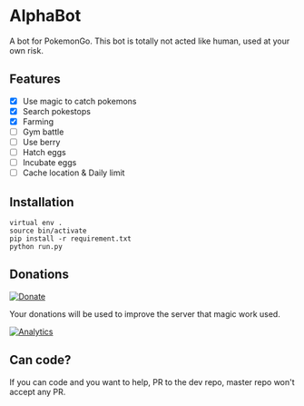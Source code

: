 # AlphaBot

A bot for PokemonGo.
This bot is totally not acted like human, used at your own risk.

## Features
- [x] Use magic to catch pokemons
- [x] Search pokestops
- [x] Farming
- [ ] Gym battle 
- [ ] Use berry
- [ ] Hatch eggs
- [ ] Incubate eggs
- [ ] Cache location & Daily limit

## Installation
```
virtual env .
source bin/activate
pip install -r requirement.txt
python run.py
```

## Donations
[![Donate](https://www.paypalobjects.com/en_US/i/btn/btn_donate_LG.gif)](https://www.paypal.com/cgi-bin/webscr?cmd=_s-xclick&hosted_button_id=XBVPPU64E5ZKW)

Your donations will be used to improve the server that magic work used.

[![Analytics](https://ga-beacon.appspot.com/UA-82764111-1/welcaom-page-master)](https://github.com/igrigorik/ga-beacon)

## Can code?
If you can code and you want to help, PR to the dev repo, master repo won't accept any PR.
